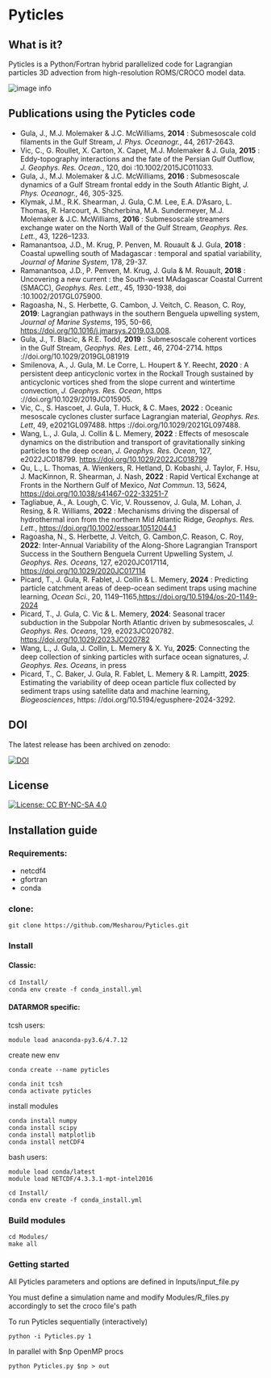 # Pyticles

## What is it?


Pyticles is a Python/Fortran hybrid parallelized code for Lagrangian particles 3D advection from high-resolution ROMS/CROCO model data.



![image info](./Figures/2d_advection.png)


## Publications using the Pyticles code

- Gula, J., M.J. Molemaker & J.C. McWilliams, **2014** : Submesoscale cold filaments in the Gulf Stream, *J. Phys. Oceanogr.*, 44, 2617-2643.
- Vic, C., G. Roullet, X. Carton, X. Capet, M.J. Molemaker & J. Gula, **2015** : Eddy-topography interactions and the fate of the Persian Gulf Outflow, *J. Geophys. Res. Ocean.*, 120, doi :10.1002/2015JC011033.
- Gula, J., M.J. Molemaker & J.C. McWilliams, **2016** : Submesoscale dynamics of a Gulf Stream frontal eddy in the South Atlantic Bight, *J. Phys. Oceanogr.*, 46, 305-325.
- Klymak, J.M., R.K. Shearman, J. Gula, C.M. Lee, E.A. D’Asaro, L. Thomas, R. Harcourt, A. Shcherbina, M.A. Sundermeyer, M.J. Molemaker & J.C. McWilliams, **2016** : Submesoscale streamers exchange water on the North Wall of the Gulf Stream, *Geophys. Res. Lett.*, 43, 1226–1233.
- Ramanantsoa, J.D., M. Krug, P. Penven, M. Rouault & J. Gula, **2018** : Coastal upwelling south of Madagascar : temporal and spatial variability, *Journal of Marine System*, 178, 29-37.
- Ramanantsoa, J.D., P. Penven, M. Krug, J. Gula & M. Rouault, **2018** : Uncovering a new current : the South-west MAdagascar Coastal Current (SMACC), *Geophys. Res. Lett.*, 45, 1930-1938, doi :10.1002/2017GL075900.
- Ragoasha, N., S. Herbette, G. Cambon, J. Veitch, C. Reason, C. Roy, **2019**: Lagrangian pathways in the southern Benguela upwelling system, *Journal of Marine Systems*, 195, 50-66, https://doi.org/10.1016/j.jmarsys.2019.03.008.
- Gula, J., T. Blacic, & R.E. Todd, **2019** : Submesoscale coherent vortices in the Gulf Stream, *Geophys. Res. Lett.*, 46, 2704-2714. https ://doi.org/10.1029/2019GL081919
- Smilenova, A., J. Gula, M. Le Corre, L. Houpert & Y. Reecht, **2020** : A persistent deep anticyclonic vortex in the Rockall Trough sustained by anticyclonic vortices shed from the slope current and wintertime convection, *J. Geophys. Res. Ocean*, https ://doi.org/10.1029/2019JC015905.
- Vic, C., S. Hascoet, J. Gula, T. Huck, & C. Maes, **2022** : Oceanic mesoscale cyclones cluster surface Lagrangian material, *Geophys. Res. Lett*, 49, e2021GL097488. https ://doi.org/10.1029/2021GL097488.
- Wang, L., J. Gula, J. Collin & L. Memery, **2022** : Effects of mesoscale dynamics on the distribution and transport of gravitationally sinking particles to the deep ocean, *J. Geophys. Res. Ocean*, 127, e2022JC018799. https://doi.org/10.1029/2022JC018799
- Qu, L., L. Thomas, A. Wienkers, R. Hetland, D. Kobashi, J. Taylor, F. Hsu, J. MacKinnon, R. Shearman, J. Nash, **2022** : Rapid Vertical Exchange at Fronts in the Northern Gulf of Mexico, *Nat Commun*. 13, 5624, https://doi.org/10.1038/s41467-022-33251-7
- Tagliabue, A., A. Lough, C. Vic, V. Roussenov, J. Gula, M. Lohan, J. Resing, & R. Williams, **2022** : Mechanisms driving the dispersal of hydrothermal iron from the northern Mid Atlantic Ridge, *Geophys. Res. Lett.*, https://doi.org/10.1002/essoar.10512044.1
- Ragoasha, N., S. Herbette, J. Veitch, G. Cambon,C. Reason, C. Roy, **2022**: Inter-Annual Variability of the Along-Shore Lagrangian Transport Success in the Southern Benguela Current Upwelling System, *J. Geophys. Res. Oceans*, 127, e2020JC017114, https://doi.org/10.1029/2020JC017114
- Picard, T., J. Gula, R. Fablet, J. Collin & L. Memery, **2024** : Predicting particle catchment areas of deep-ocean sediment traps using machine learning, *Ocean Sci.*, 20, 1149–1165,https://doi.org/10.5194/os-20-1149-2024
- Picard, T., J. Gula, C. Vic & L. Memery,  **2024**: Seasonal tracer subduction in the Subpolar North Atlantic driven by submesoscales, *J. Geophys. Res. Oceans*, 129, e2023JC020782. https://doi.org/10.1029/2023JC020782
- Wang, L., J. Gula, J. Collin, L. Memery & X. Yu,  **2025**: Connecting the deep collection of sinking particles with surface ocean signatures, *J. Geophys. Res. Oceans*, in press
- Picard, T., C. Baker, J. Gula, R. Fablet, L. Memery & R. Lampitt,  **2025**: Estimating the variability of deep ocean particle flux collected by sediment traps using satellite data and machine learning, *Biogeosciences*, https: //doi.org/10.5194/egusphere-2024-3292.


## DOI

The latest release has been archived on zenodo:

[![DOI](https://zenodo.org/badge/DOI/10.5281/zenodo.4973786.svg)](https://doi.org/10.5281/zenodo.4973786)



## License

[![License: CC BY-NC-SA 4.0](https://img.shields.io/badge/License-CC%20BY--NC--SA%204.0-lightgrey.svg)](http://creativecommons.org/licenses/by-nc-sa/4.0/)

## Installation guide

### Requirements:
- netcdf4
- gfortran
- conda

### clone:
    
    git clone https://github.com/Mesharou/Pyticles.git

### Install
#### Classic:

    cd Install/
    conda env create -f conda_install.yml

#### DATARMOR specific:
tcsh users: 
    
    module load anaconda-py3.6/4.7.12

create new env
    
    conda create --name pyticles

    conda init tcsh
    conda activate pyticles

install modules

    conda install numpy
    conda install scipy
    conda install matplotlib
    conda install netCDF4

bash users:
    
    module load conda/latest
    module load NETCDF/4.3.3.1-mpt-intel2016

    cd Install/
    conda env create -f conda_install.yml

### Build modules
    cd Modules/
    make all

### Getting started
All Pyticles parameters and options are defined in Inputs/input\_file.py

You must define a simulation name and modify Modules/R\_files.py accordingly
to set the croco file's path 

To run Pyticles sequentially (interactively)
    
    python -i Pyticles.py 1 

In parallel with $np OpenMP procs
    
    python Pyticles.py $np > out


